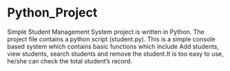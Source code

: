 # Python_Project
Simple Student Management System project is written in Python. The project file contains a python script (student.py). This is a simple console based system which contains basic functions which include Add students, view students, search students and remove the student.It is too easy to use, he/she can check the total student’s record.
